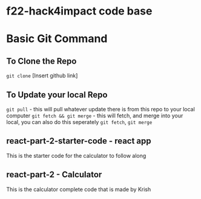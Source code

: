 # f22-hack4impact code base 

# Basic Git Command 
## To Clone the Repo 
`git clone` [Insert github link]

## To Update your local Repo 
`git pull` - this will pull whatever update there is from this repo to your local computer 
`git fetch && git merge` - this will fetch, and merge into your local, you can also do this seperately `git fetch`, `git merge`

## react-part-2-starter-code - react app
This is the starter code for the calculator to follow along

## react-part-2 - Calculator
This is the calculator complete code that is made by Krish 
